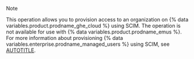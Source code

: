 > [!NOTE]
> This operation allows you to provision access to an organization on {% data variables.product.prodname_ghe_cloud %} using SCIM. The operation is not available for use with {% data variables.product.prodname_emus %}. For more information about provisioning {% data variables.enterprise.prodname_managed_users %} using SCIM, see [AUTOTITLE](/rest/enterprise-admin/scim).
